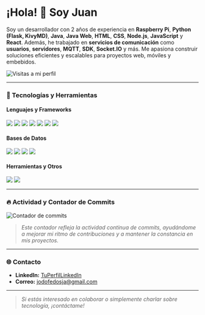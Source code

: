 # ¡Hola! 👋 Soy Juan

Soy un desarrollador con 2 años de experiencia en **Raspberry Pi**, **Python (Flask, KivyMD)**, **Java**, **Java Web**, **HTML**, **CSS**, **Node.js**, **JavaScript** y **React**. Además, he trabajado en **servicios de comunicación** como **usuarios**, **servidores**, **MQTT**, **SDK**, **Socket.IO** y más. Me apasiona construir soluciones eficientes y escalables para proyectos web, móviles y embebidos.

![Visitas a mi perfil](https://komarev.com/ghpvc/?juanes2929=TuUsuario&style=flat-square&color=blue)

---

### 🚀 Tecnologías y Herramientas

#### Lenguajes y Frameworks
<p>
  <img src="https://img.shields.io/badge/Python-3776AB?style=for-the-badge&logo=python&logoColor=white" />
  <img src="https://img.shields.io/badge/Flask-000000?style=for-the-badge&logo=flask&logoColor=white" />
  <img src="https://img.shields.io/badge/KivyMD-4B0082?style=for-the-badge&logo=python&logoColor=white" />
  <img src="https://img.shields.io/badge/Java-007396?style=for-the-badge&logo=java&logoColor=white" />
  <img src="https://img.shields.io/badge/JavaScript-F7DF1E?style=for-the-badge&logo=javascript&logoColor=black" />
  <img src="https://img.shields.io/badge/Node.js-339933?style=for-the-badge&logo=nodedotjs&logoColor=white" />
  <img src="https://img.shields.io/badge/React-61DAFB?style=for-the-badge&logo=react&logoColor=black" />
</p>

#### Bases de Datos
<p>
  <img src="https://img.shields.io/badge/PostgreSQL-4169E1?style=for-the-badge&logo=postgresql&logoColor=white" />
  <img src="https://img.shields.io/badge/MongoDB-47A248?style=for-the-badge&logo=mongodb&logoColor=white" />
  <img src="https://img.shields.io/badge/MySQL-4479A1?style=for-the-badge&logo=mysql&logoColor=white" />
  <img src="https://img.shields.io/badge/SQLite-003B57?style=for-the-badge&logo=sqlite&logoColor=white" />
</p>

#### Herramientas y Otros
<p>
  <img src="https://img.shields.io/badge/Git-F05032?style=for-the-badge&logo=git&logoColor=white" />
  <img src="https://img.shields.io/badge/Raspberry%20Pi-A22846?style=for-the-badge&logo=raspberry-pi&logoColor=white" />
</p>

---

### 🔥 Actividad y Contador de Commits

![Contador de commits](https://github-readme-streak-stats.herokuapp.com/?user=juanes2929&theme=radical)
> *Este contador refleja la actividad continua de commits, ayudándome a mejorar mi ritmo de contribuciones y a mantener la constancia en mis proyectos.*

---

### 🌐 Contacto

- **LinkedIn:** [TuPerfilLinkedIn](https://www.linkedin.com/in/TuPerfil/)
- **Correo:** jodofedosja@gmail.com

---

> *Si estás interesado en colaborar o simplemente charlar sobre tecnología, ¡contáctame!*
